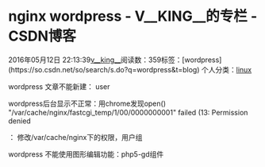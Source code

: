 # nginx wordpress - V__KING__的专栏 - CSDN博客





2016年05月12日 22:13:39[v__king__](https://me.csdn.net/V__KING__)阅读数：359标签：[wordpress](https://so.csdn.net/so/search/s.do?q=wordpress&t=blog)
个人分类：[linux](https://blog.csdn.net/V__KING__/article/category/1733387)









wordpress 文章不能新建： user




wordpress后台显示不正常：用chrome发现open() "/var/cache/nginx/fastcgi_temp/1/00/0000000001" failed (13: Permission denied

： 修改/var/cache/nginx下的权限，用户组




wordpress 不能使用图形编辑功能：php5-gd组件
            


